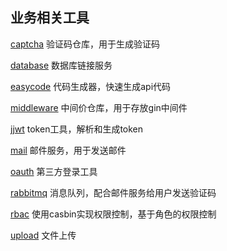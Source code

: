 ## 业务相关工具

[captcha](captcha)
验证码仓库，用于生成验证码

[database](database)
数据库链接服务

[easycode](easycode)
代码生成器，快速生成api代码

[middleware](middleware)
中间价仓库，用于存放gin中间件

[jjwt](jjwt)
token工具，解析和生成token

[mail](mail)
邮件服务，用于发送邮件

[oauth](oauth)
第三方登录工具

[rabbitmq](rabbitmq)
消息队列，配合邮件服务给用户发送验证码

[rbac](rbac)
使用casbin实现权限控制，基于角色的权限控制

[upload](upload)
文件上传

